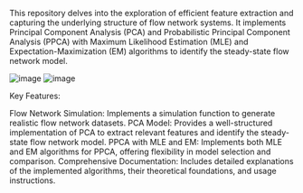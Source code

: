 This repository delves into the exploration of efficient feature extraction and capturing the underlying structure of flow network systems. It implements Principal Component Analysis (PCA) and Probabilistic Principal Component Analysis (PPCA) with Maximum Likelihood Estimation (MLE) and Expectation-Maximization (EM) algorithms to identify the steady-state flow network model.

![image](https://github.com/KalooriShiva/Implementation-of-PPCA-model-for-steady-state-flow-network-model/assets/110056412/2e700c4a-ba6a-4f8d-ba2d-cdaecda1a14c)
![image](https://github.com/KalooriShiva/Implementation-of-PPCA-model-for-steady-state-flow-network-model/assets/110056412/cdbe6b3f-13f5-42cb-9c89-4b29ea12a617)


Key Features:

Flow Network Simulation: Implements a simulation function to generate realistic flow network datasets.
PCA Model: Provides a well-structured implementation of PCA to extract relevant features and identify the steady-state flow network model.
PPCA with MLE and EM: Implements both MLE and EM algorithms for PPCA, offering flexibility in model selection and comparison.
Comprehensive Documentation: Includes detailed explanations of the implemented algorithms, their theoretical foundations, and usage instructions.


